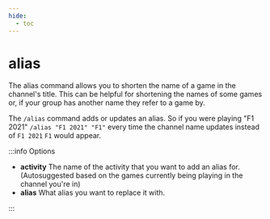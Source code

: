 ```yaml
---
hide:
  - toc
---
```


# alias

The alias command allows you to shorten the name of a game in the channel's title. This can be helpful for shortening the names of some games or, if your group has another name they refer to a game by.

The `/alias` command adds or updates an alias. So if you were playing "F1 2021" `/alias "F1 2021" "F1"` every time the channel name updates instead of `F1 2021` `F1` would appear.

:::info Options

- **activity** The name of the activity that you want to add an alias for. (Autosuggested based on the games currently being playing in the channel you're in)
- **alias** What alias you want to replace it with.

:::
